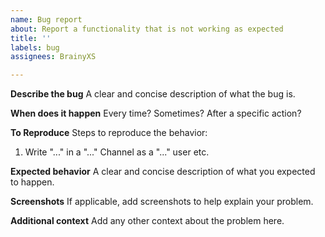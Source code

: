 ```yaml
---
name: Bug report
about: Report a functionality that is not working as expected
title: ''
labels: bug
assignees: BrainyXS

---
```


**Describe the bug**
A clear and concise description of what the bug is.

**When does it happen**
Every time? Sometimes? After a specific action?

**To Reproduce**
Steps to reproduce the behavior:
1. Write "..." in a "..." Channel as a "..." user
etc.

**Expected behavior**
A clear and concise description of what you expected to happen.

**Screenshots**
If applicable, add screenshots to help explain your problem.

**Additional context**
Add any other context about the problem here.
